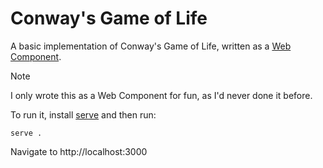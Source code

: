 # Conway's Game of Life

A basic implementation of Conway's Game of Life, written as a [Web
Component](https://developer.mozilla.org/en-US/docs/Web/API/Web_components).

> [!NOTE]
> I only wrote this as a Web Component for fun, as I'd never done it before.

To run it, install [serve](https://www.npmjs.com/package/serve) and then run:
```
serve .
```

Navigate to http://localhost:3000
